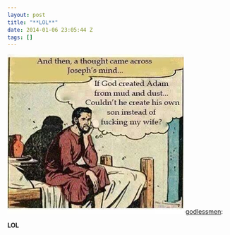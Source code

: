 ```yaml
---
layout: post
title: "**LOL**"
date: 2014-01-06 23:05:44 Z
tags: []
---
```

![](/media/2014/01/72485922174.jpg)
[godlessmen](http://godlessmen.tumblr.com/post/72485595860/guess-he-felt-it-belonged-to-him-anyway):

**LOL**
